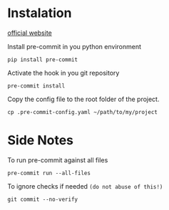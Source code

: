 # Instalation

[official website](https://pre-commit.com/#install)

Install pre-commit in you python environment
```
pip install pre-commit
```

Activate the hook in you git repository
```
pre-commit install
```

Copy the config file to the root folder of the project.
```
cp .pre-commit-config.yaml ~/path/to/my/project
```



# Side Notes

To run pre-commit against all files
```
pre-commit run --all-files
```


To ignore checks if needed `(do not abuse of this!)`
```
git commit --no-verify
```
